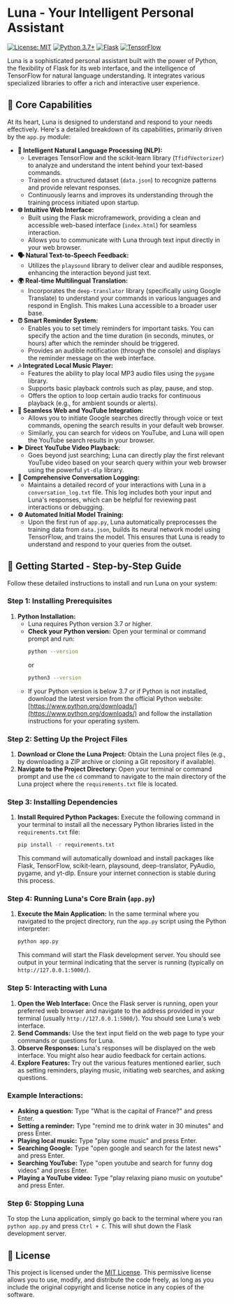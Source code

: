 # Luna - Your Intelligent Personal Assistant

[![License: MIT](https://img.shields.io/badge/License-MIT-yellow.svg)](https://opensource.org/licenses/MIT)
[![Python 3.7+](https://img.shields.io/badge/python-3.7+-blue.svg)](https://www.python.org/downloads/)
[![Flask](https://img.shields.io/badge/Flask-%23000.svg?style=for-the-badge&logo=flask&logoColor=white)](https://flask.palletsprojects.com/)
[![TensorFlow](https://img.shields.io/badge/TensorFlow-%23FF6F00.svg?style=for-the-badge&logo=tensorflow&logoColor=white)](https://www.tensorflow.org/)

Luna is a sophisticated personal assistant built with the power of Python, the flexibility of Flask for its web interface, and the intelligence of TensorFlow for natural language understanding. It integrates various specialized libraries to offer a rich and interactive user experience.

## 🌟 Core Capabilities

At its heart, Luna is designed to understand and respond to your needs effectively. Here's a detailed breakdown of its capabilities, primarily driven by the `app.py` module:

* **🧠 Intelligent Natural Language Processing (NLP):**
    * Leverages TensorFlow and the scikit-learn library (`TfidfVectorizer`) to analyze and understand the intent behind your text-based commands.
    * Trained on a structured dataset (`data.json`) to recognize patterns and provide relevant responses.
    * Continuously learns and improves its understanding through the training process initiated upon startup.
* **🌐 Intuitive Web Interface:**
    * Built using the Flask microframework, providing a clean and accessible web-based interface (`index.html`) for seamless interaction.
    * Allows you to communicate with Luna through text input directly in your web browser.
* **🗣️ Natural Text-to-Speech Feedback:**
    * Utilizes the `playsound` library to deliver clear and audible responses, enhancing the interaction beyond just text.
* **🌍 Real-time Multilingual Translation:**
    * Incorporates the `deep-translator` library (specifically using Google Translate) to understand your commands in various languages and respond in English. This makes Luna accessible to a broader user base.
* **⏰ Smart Reminder System:**
    * Enables you to set timely reminders for important tasks. You can specify the action and the time duration (in seconds, minutes, or hours) after which the reminder should be triggered.
    * Provides an audible notification (through the console) and displays the reminder message on the web interface.
* **🎶 Integrated Local Music Player:**
    * Features the ability to play local MP3 audio files using the `pygame` library.
    * Supports basic playback controls such as play, pause, and stop.
    * Offers the option to loop certain audio tracks for continuous playback (e.g., for ambient sounds or alerts).
* **🔎 Seamless Web and YouTube Integration:**
    * Allows you to initiate Google searches directly through voice or text commands, opening the search results in your default web browser.
    * Similarly, you can search for videos on YouTube, and Luna will open the YouTube search results in your browser.
* **▶️ Direct YouTube Video Playback:**
    * Goes beyond just searching; Luna can directly play the first relevant YouTube video based on your search query within your web browser using the powerful `yt-dlp` library.
* **📝 Comprehensive Conversation Logging:**
    * Maintains a detailed record of your interactions with Luna in a `conversation_log.txt` file. This log includes both your input and Luna's responses, which can be helpful for reviewing past interactions or debugging.
* **⚙️ Automated Initial Model Training:**
    * Upon the first run of `app.py`, Luna automatically preprocesses the training data from `data.json`, builds its neural network model using TensorFlow, and trains the model. This ensures that Luna is ready to understand and respond to your queries from the outset.

## 🚀 Getting Started - Step-by-Step Guide

Follow these detailed instructions to install and run Luna on your system:

### Step 1: Installing Prerequisites

1.  **Python Installation:**
    * Luna requires Python version 3.7 or higher.
    * **Check your Python version:** Open your terminal or command prompt and run:
        ```bash
        python --version
        ```
        or
        ```bash
        python3 --version
        ```
    * If your Python version is below 3.7 or if Python is not installed, download the latest version from the official Python website: [https://www.python.org/downloads/](https://www.python.org/downloads/) and follow the installation instructions for your operating system.

### Step 2: Setting Up the Project Files

1.  **Download or Clone the Luna Project:** Obtain the Luna project files (e.g., by downloading a ZIP archive or cloning a Git repository if available).
2.  **Navigate to the Project Directory:** Open your terminal or command prompt and use the `cd` command to navigate to the main directory of the Luna project where the `requirements.txt` file is located.

### Step 3: Installing Dependencies

1.  **Install Required Python Packages:** Execute the following command in your terminal to install all the necessary Python libraries listed in the `requirements.txt` file:
    ```bash
    pip install -r requirements.txt
    ```
    This command will automatically download and install packages like Flask, TensorFlow, scikit-learn, playsound, deep-translator, PyAudio, pygame, and yt-dlp. Ensure your internet connection is stable during this process.

### Step 4: Running Luna's Core Brain (`app.py`)

1.  **Execute the Main Application:** In the same terminal where you navigated to the project directory, run the `app.py` script using the Python interpreter:
    ```bash
    python app.py
    ```
    This command will start the Flask development server. You should see output in your terminal indicating that the server is running (typically on `http://127.0.0.1:5000/`).

### Step 5: Interacting with Luna

1.  **Open the Web Interface:** Once the Flask server is running, open your preferred web browser and navigate to the address provided in your terminal (usually `http://127.0.0.1:5000/`). You should see Luna's web interface.
2.  **Send Commands:** Use the text input field on the web page to type your commands or questions for Luna.
3.  **Observe Responses:** Luna's responses will be displayed on the web interface. You might also hear audio feedback for certain actions.
4.  **Explore Features:** Try out the various features mentioned earlier, such as setting reminders, playing music, initiating web searches, and asking questions.

### Example Interactions:

* **Asking a question:** Type "What is the capital of France?" and press Enter.
* **Setting a reminder:** Type "remind me to drink water in 30 minutes" and press Enter.
* **Playing local music:** Type "play some music" and press Enter.
* **Searching Google:** Type "open google and search for the latest news" and press Enter.
* **Searching YouTube:** Type "open youtube and search for funny dog videos" and press Enter.
* **Playing a YouTube video:** Type "play relaxing piano music on youtube" and press Enter.

### Step 6: Stopping Luna

To stop the Luna application, simply go back to the terminal where you ran `python app.py` and press `Ctrl + C`. This will shut down the Flask development server.

## 📜 License

This project is licensed under the [MIT License](https://opensource.org/licenses/MIT). This permissive license allows you to use, modify, and distribute the code freely, as long as you include the original copyright and license notice in any copies of the software.
